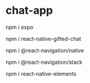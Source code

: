 # chat-app

npm i expo

npm i react-native-gifted-chat

npm i @react-navigation/native

npm i @react-navigation/stack

npm i react-native-elements
